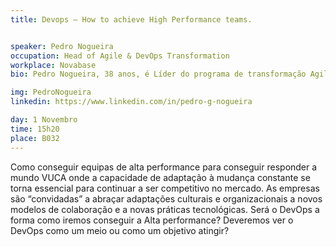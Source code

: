 ```yaml
---
title: Devops – How to achieve High Performance teams.


speaker: Pedro Nogueira 
occupation: Head of Agile & DevOps Transformation
workplace: Novabase
bio: Pedro Nogueira, 38 anos, é Líder do programa de transformação Agile & DevOps na Celfocus, atualmente uma das maiores empresas de IT em Portugal e que resulta da joint venture da Vodafone Portugal com a Novabase. Trabalhou 18 anos na Vodafone Portugal, a maioria dos quais na liderança de projetos digitais para plataformas móveis e onde ganhou o Vodafone Global Hero Award e um programa anual de inovação da unidade de Operações. Formado em Engenharia Informática na Politécnico do Porto-Escola Superior de Tecnologia e Gestão e mestrado em Arquitectura, Sistemas e Redes obtido no Instituto Superior de Engenharia do Porto.

img: PedroNogueira
linkedin: https://www.linkedin.com/in/pedro-g-nogueira

day: 1 Novembro
time: 15h20
place: B032
---
```


Como conseguir equipas de alta performance para conseguir responder a mundo VUCA onde a capacidade de adaptação à mudança constante se torna essencial para continuar a ser competitivo no mercado. As empresas são “convidadas” a abraçar adaptações culturais e organizacionais a novos modelos de colaboração e a novas práticas tecnológicas. Será o DevOps a forma como iremos conseguir a Alta performance? Deveremos ver o DevOps como um meio ou como um objetivo atingir?

